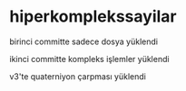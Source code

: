 # hiperkomplekssayilar
birinci committe sadece dosya yüklendi

ikinci committe kompleks işlemler yüklendi

v3'te quaterniyon çarpması yüklendi
